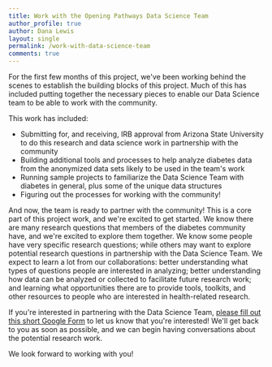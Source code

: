 ```yaml
---
title: Work with the Opening Pathways Data Science Team
author_profile: true
author: Dana Lewis
layout: single
permalink: /work-with-data-science-team
comments: true
---
```


For the first few months of this project, we've been working behind the scenes to establish the building blocks of this project. Much of this has included putting together the necessary pieces to enable our Data Science team to be able to work with the community.

This work has included:
* Submitting for, and receiving, IRB approval from Arizona State University to do this research and data science work in partnership with the community
* Building additional tools and processes to help analyze diabetes data from the anonymized data sets likely to be used in the team's work
* Running sample projects to familiarize the Data Science Team with diabetes in general, plus some of the unique data structures 
* Figuring out the processes for working with the community!

And now, the team is ready to partner with the community! This is a core part of this project work, and we're excited to get started. We know there are many research questions that members of the diabetes community have, and we're excited to explore them together. We know some people have very specific research questions; while others may want to explore potential research questions in partnership with the Data Science Team. We expect to learn a lot from our collaborations: better understanding what types of questions people are interested in analyzing; better understanding how data can be analyzed or collected to facilitate future research work; and learning what opportunities there are to provide tools, toolkits, and other resources to people who are interested in health-related research. 

If you're interested in partnering with the Data Science Team, [please fill out this short Google Form](http://bit.ly/WorkWithOpeningPathwaysDataScienceTeam) to let us know that you're interested! We'll get back to you as soon as possible, and we can begin having conversations about the potential research work. 

We look forward to working with you!

